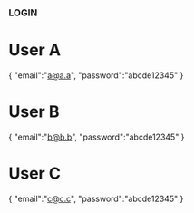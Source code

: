 ### LOGIN 

# User A
{
  "email":"a@a.a",
  "password":"abcde12345"
}

# User B
{
  "email":"b@b.b",
  "password":"abcde12345"
}

# User C
{
  "email":"c@c.c",
  "password":"abcde12345"
}
